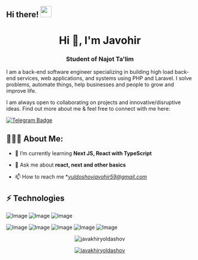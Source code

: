 ## Hi there! <img src="https://raw.githubusercontent.com/aemmadi/aemmadi/master/wave.gif" width="30px">

<h1 align="center">Hi 👋, I'm Javohir</h1>
<h3 align="center">Student of Najot Ta'lim</h3>

I am a back-end software engineer specializing in building high load back-end services, web applications, and systems using PHP and Laravel. I solve problems, automate things, help businesses and people to grow and improve life. </br>

I am always open to collaborating on projects and innovative/disruptive ideas. Find out more about me & feel free to connect with me here:

[![Telegram Badge](https://img.shields.io/badge/@JavakhirYoldashov-2CA5E0?style=flat-square&logo=telegram&logoColor=white&link=https://t.me/JavakhirYoldashov)](https://t.me/JavakhirYoldashov) 

  
<h2 align="left">👨🏻‍💻 About Me:</h2>

- 🌱 I’m currently learning **Next JS, React with TypeScript**

- 💬 Ask me about **react, next and other basics**

- 📫 How to reach me **yuldoshovjavohir59@gmail.com*

## ⚡ Technologies

![Image](https://img.shields.io/badge/JavaScript-323330?style=for-the-badge&logo=javascript&logoColor=F7DF1E)
![Image](https://img.shields.io/badge/Vue.js-35495E?style=for-the-badge&logo=vuedotjs&logoColor=4FC08D)
![Image](https://img.shields.io/badge/Tailwind_CSS-38B2AC?style=for-the-badge&logo=tailwind-css&logoColor=white)


![Image](https://img.shields.io/badge/Git-F05032?style=for-the-badge&logo=git&logoColor=white)
![Image](https://img.shields.io/badge/-HTML5-E34F26?style=for-the-badge&logo=html5&logoColor=white)
![Image](https://img.shields.io/badge/-CSS3-1572B6?style=for-the-badge&logo=css3)
![Image](https://img.shields.io/badge/-Bootstrap-563D7C?style=for-the-badge&logo=bootstrap)
![Image](https://img.shields.io/badge/Figma-F24E1E?style=for-the-badge&logo=figma&logoColor=white)

<p align="center"> <img src="https://github-readme-stats.vercel.app/api?username=javakhiryoldashov&show_icons=true&theme=gotham" alt="javakhiryoldashov" />

<p align="center"> <a href="https://github.com/ryo-ma/github-profile-trophy"><img src="https://github-profile-trophy.vercel.app/?username=javakhiryoldashov&theme=onestar&row=1&margin-w=15&margin-h=15&no-bg=true" alt="javakhiryoldashov" /></a> </p>
